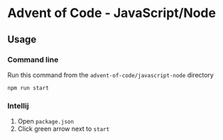 # Advent of Code - JavaScript/Node

## Usage

### Command line
Run this command from the `advent-of-code/javascript-node` directory

`npm run start`

### Intellij

1. Open `package.json`
2. Click green arrow next to `start`
